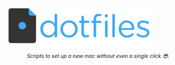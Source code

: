 <img src="img/logo.png" alt="dotfiles logo" width="400">

<p align="center">
    <i>Scripts to set up a new mac without even a single click 😎.</i>
</p>
